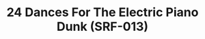 ---
ee_id_thing: '4140'
site: '1'
type: '2'
inv_num: 2013-221
url: 2013-221-24-dances-for-electric-piano-drawing-srf-013
title: '24 Dances For The Electric Piano Dunk (SRF-013) '
year: '2014'
display_year: '2013'
medium: Pencil on paper
dims: 12 in x 12 in
pitch: "​Plotter drawing of the dunk plot on the cover of the 24 Dances for Electric
  Piano vinyl."
ps: ''
live_url: ''
related: "[4138] [2013-115-24-Dances-For-The-Electric-Piano] 2013-015 24 Dances For
  The Electric Piano (SRF-001)"
youtube: ''
related_code: ''
imgs: 24-dances-drawing-2013-221-full-1-database-ih.jpg
subheading: "(Drawing)"
download: ''
add_credit: Cory Arcangel for Arcangel Surfware
commission: ''
layout: things-i-made
---